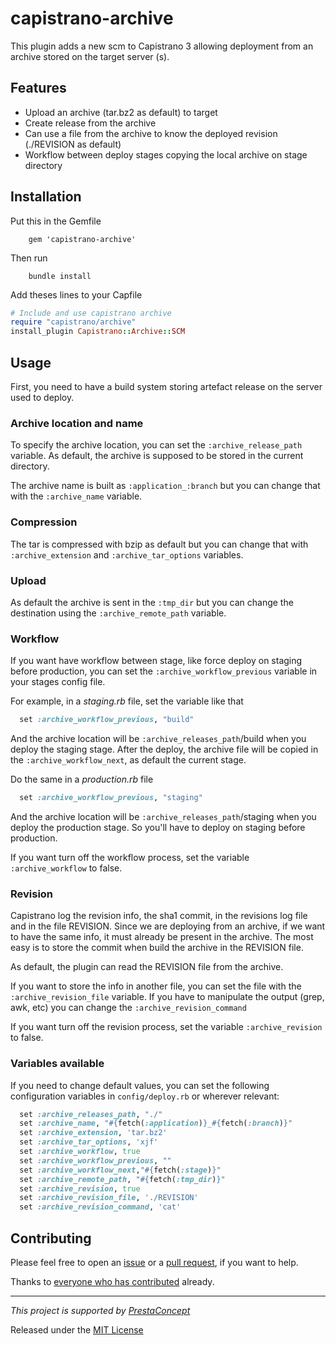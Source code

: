# capistrano-archive

This plugin adds a new scm to Capistrano 3 allowing deployment from an archive stored on the target server (s).

## Features

 * Upload an archive (tar.bz2 as default) to target
 * Create release from the archive
 * Can use a file from the archive to know the deployed revision (./REVISION as default) 
 * Workflow between deploy stages copying the local archive on stage directory 

## Installation

Put this in the Gemfile
```
    gem 'capistrano-archive'
```

Then run 
```    
    bundle install
```

Add theses lines to your Capfile

```ruby
# Include and use capistrano archive 
require "capistrano/archive"
install_plugin Capistrano::Archive::SCM
```

## Usage

First, you need to have a build system storing artefact release on the server used to deploy.

### Archive location and name

To specify the archive location, you can set the `:archive_release_path` variable. As default, the archive is supposed to be stored in the current directory.

The archive name is built as `:application_:branch` but you can change that with the `:archive_name` variable.  

### Compression

The tar is compressed with bzip as default but you can change that with `:archive_extension` and `:archive_tar_options` variables.

### Upload

As default the archive is sent in the `:tmp_dir` but you can change the destination using the `:archive_remote_path` variable. 

### Workflow

If you want have workflow between stage, like force deploy on staging before production, you can set the  `:archive_workflow_previous` variable in your stages config file.

For example, in a *staging.rb* file, set the variable like that

```ruby 
  set :archive_workflow_previous, "build"  
```

And the archive location will be `:archive_releases_path`/build when you deploy the staging stage.
After the deploy, the archive file will be copied in the `:archive_workflow_next`, as default the current stage.

Do the same in a *production.rb* file

```ruby 
  set :archive_workflow_previous, "staging"
```

And the archive location will be `:archive_releases_path`/staging when you deploy the production stage. 
So you'll have to deploy on staging before production. 

If you want turn off the workflow process, set the variable `:archive_workflow` to false.

### Revision

Capistrano log the revision info, the sha1 commit, in the revisions log file and in the file REVISION.
Since we are deploying from an archive, if we want to have the same info, it must already be present in the archive.
The most easy is to store the commit when build the archive in the REVISION file.

As default, the plugin can read the REVISION file from the archive.

If you want to store the info in another file, you can set the file with the `:archive_revision_file` variable.
If you have to manipulate the output (grep, awk, etc) you can change the `:archive_revision_command`

If you want turn off the revision process, set the variable `:archive_revision` to false. 

### Variables available

If you need to change default values, you can set the following configuration variables in `config/deploy.rb` or wherever relevant:

```ruby
  set :archive_releases_path, "./"
  set :archive_name, "#{fetch(:application)}_#{fetch(:branch)}"
  set :archive_extension, 'tar.bz2'
  set :archive_tar_options, 'xjf'
  set :archive_workflow, true
  set :archive_workflow_previous, ""
  set :archive_workflow_next,"#{fetch(:stage)}"
  set :archive_remote_path, "#{fetch(:tmp_dir)}"
  set :archive_revision, true
  set :archive_revision_file, './REVISION'
  set :archive_revision_command, 'cat'
```

## Contributing

Please feel free to open an [issue](https://github.com/prestaconcept/capistrano-archive/issues) 
or a [pull request](https://github.com/prestaconcept/capistrano-archive), 
if you want to help.

Thanks to
[everyone who has contributed](https://github.com/prestaconcept/capistrano-archive/graphs/contributors) already.

---

*This project is supported by [PrestaConcept](http://www.prestaconcept.net)*

Released under the [MIT License](LICENSE)
